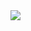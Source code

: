 <img src="https://capsule-render.vercel.app/api?type=wave&color=AEB9EE&height=250&section=header&text=하루%20하나,%20감정%20일기장&fontSize=40" />

